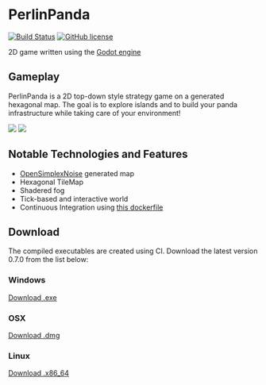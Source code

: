 # PerlinPanda

[![Build Status](https://travis-ci.org/AnJ95/PerlinPanda.svg?branch=master)](https://travis-ci.com/AnJ95/PerlinPanda)
[![GitHub license](https://img.shields.io/badge/license-GPLv3-blue.svg?style=square)](https://github.com/AnJ95/PerlinPanda/blob/master/LICENSE.md)

2D game written using the [Godot engine](https://godotengine.org/)

## Gameplay
PerlinPanda is a 2D top-down style strategy game on a generated hexagonal map.
The goal is to explore islands and to build your panda infrastructure while taking care of your environment!

![](./README/shot_01.png")
![](./README/shot_02.png")

## Notable Technologies and Features
* [OpenSimplexNoise](https://godotengine.org/article/simplex-noise-lands-godot-31) generated map
* Hexagonal TileMap
* Shadered fog
* Tick-based and interactive world
* Continuous Integration using [this dockerfile](https://github.com/GameDrivenDesign/docker-godot-export)

## Download

The compiled executables are created using CI.
Download the latest version 0.7.0 from the list below:

### Windows ###
[Download .exe](https://github.com/AnJ95/PerlinPanda/blob/master/build/perlinpanda_0.7.0.0_windows.zip)

### OSX ###
[Download .dmg](https://github.com/AnJ95/PerlinPanda/blob/master/build/perlinpanda_0.7.0.0_osx.zip)

### Linux ###
[Download .x86_64](https://github.com/AnJ95/PerlinPanda/blob/master/build/perlinpanda_0.7.0.0_linux.zip)
